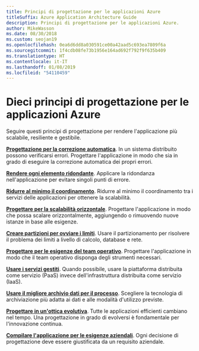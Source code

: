 ```yaml
---
title: Principi di progettazione per le applicazioni Azure
titleSuffix: Azure Application Architecture Guide
description: Principi di progettazione per le applicazioni Azure.
author: MikeWasson
ms.date: 08/30/2018
ms.custom: seojan19
ms.openlocfilehash: 0ea6d6dd8a030591ce00a42aad5c693ea7809f6a
ms.sourcegitcommit: 1f4cdb08fe73b1956e164ad692f792f9f635b409
ms.translationtype: HT
ms.contentlocale: it-IT
ms.lasthandoff: 01/08/2019
ms.locfileid: "54110459"
---
```

# <a name="ten-design-principles-for-azure-applications"></a>Dieci principi di progettazione per le applicazioni Azure

Seguire questi principi di progettazione per rendere l'applicazione più scalabile, resiliente e gestibile.

**[Progettazione per la correzione automatica](self-healing.md)**. In un sistema distribuito possono verificarsi errori. Progettare l'applicazione in modo che sia in grado di eseguire la correzione automatica dei propri errori.

**[Rendere ogni elemento ridondante](redundancy.md)**. Applicare la ridondanza nell'applicazione per evitare singoli punti di errore.

**[Ridurre al minimo il coordinamento](minimize-coordination.md)**. Ridurre al minimo il coordinamento tra i servizi delle applicazioni per ottenere la scalabilità.

**[Progettare per la scalabilità orizzontale](scale-out.md)**. Progettare l'applicazione in modo che possa scalare orizzontalmente, aggiungendo o rimuovendo nuove istanze in base alle esigenze.

**[Creare partizioni per ovviare i limiti](partition.md)**. Usare il partizionamento per risolvere il problema dei limiti a livello di calcolo, database e rete.

**[Progettare per le esigenze del team operativo](design-for-operations.md)**. Progettare l'applicazione in modo che il team operativo disponga degli strumenti necessari.

**[Usare i servizi gestiti](managed-services.md)**. Quando possibile, usare la piattaforma distribuita come servizio (PaaS) invece dell'infrastruttura distribuita come servizio (IaaS).

**[Usare il migliore archivio dati per il processo](use-the-best-data-store.md)**. Scegliere la tecnologia di archiviazione più adatta ai dati e alle modalità d'utilizzo previste.

**[Progettare in un'ottica evolutiva](design-for-evolution.md)**. Tutte le applicazioni efficienti cambiano nel tempo. Una progettazione in grado di evolversi è fondamentale per l'innovazione continua.

**[Compilare l'applicazione per le esigenze aziendali](build-for-business.md)**. Ogni decisione di progettazione deve essere giustificata da un requisito aziendale.

